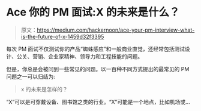 # Ace 你的 PM 面试:X 的未来是什么？

> 原文：<https://medium.com/hackernoon/ace-your-pm-interview-what-is-the-future-of-x-1459d32f3395>

每次 PM 面试不仅测试你的产品“蜘蛛感应”和一般商业直觉，还经常包括测试设计、公关、营销、企业家精神、领导力和工程技能的问题。

但是，你总是会被问到一些常见的问题。以一百种不同方式提出的最常见的 PM 问题之一可以归结为:

> x 的未来是怎样的？

“X”可以是可穿戴设备、图书馆之类的行业。“X”可能是一个地点，比如机场或…